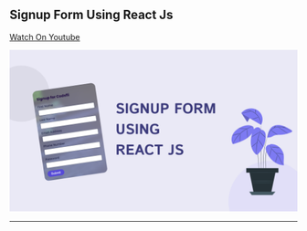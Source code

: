 ## Signup Form Using React Js

[Watch On Youtube](https://youtu.be/QF95fa7K4Cc)

![thumbnail](thumbnail.png)

---
